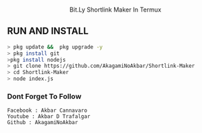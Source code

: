 <p align="center">
<br>
Bit.Ly Shortlink Maker In Termux
</br>
</p>

## RUN AND INSTALL
```bash
> pkg update &&  pkg upgrade -y
> pkg install git
>pkg install nodejs
> git clone https://github.com/AkagamiNoAkbar/Shortlink-Maker
> cd Shortlink-Maker
> node index.js
```

### Dont Forget To Follow
```
Facebook : Akbar Cannavaro
Youtube : Akbar D Trafalgar
Github : AkagamiNoAkbar
```
